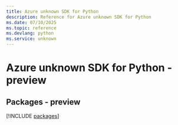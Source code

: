 ```yaml
---
title: Azure unknown SDK for Python
description: Reference for Azure unknown SDK for Python
ms.date: 07/10/2025
ms.topic: reference
ms.devlang: python
ms.service: unknown
---
```

# Azure unknown SDK for Python - preview
## Packages - preview
[!INCLUDE [packages](unknown-index.md)]
